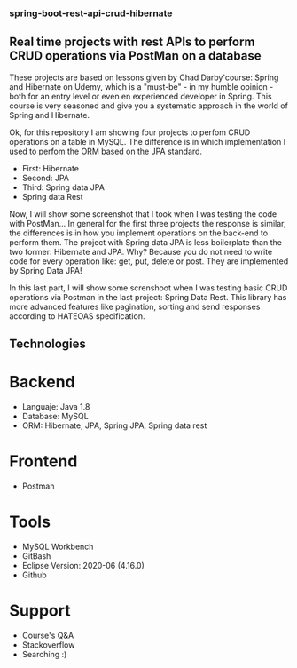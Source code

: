 ### spring-boot-rest-api-crud-hibernate

## Real time projects with rest APIs to perform CRUD operations via PostMan on a database 

These projects are based on lessons given by Chad Darby'course: Spring and Hibernate on Udemy, which is a "must-be" - in my humble opinion - both for an entry level or even en experienced developer in Spring. This course is very seasoned and give you a systematic approach in the world of Spring and Hibernate. 

Ok, for this repository I am showing four projects to perfom CRUD operations on a table in MySQL. The difference is in which implementation I used to perfom the ORM based on the JPA standard.

- First: Hibernate
- Second: JPA
- Third: Spring data JPA
- Spring data Rest

Now, I will show some screenshot that I took when I was testing the code with PostMan... In general for the first three projects the response is similar, the differences is in how you implement operations on the back-end to perform them. The project with Spring data JPA is less boilerplate than the two former: Hibernate and JPA. Why?  Because you do not need to write code for every operation like: get, put, delete or post. They are implemented by Spring Data JPA!



In this last part, I will show some screnshoot when I was testing basic CRUD operations via Postman in the last project: Spring Data Rest. This library has more advanced features like pagination, sorting and send responses according to HATEOAS specification. 

## Technologies

# Backend
- Languaje: Java 1.8
- Database: MySQL
- ORM: Hibernate, JPA, Spring JPA, Spring data rest
# Frontend
- Postman
# Tools
- MySQL Workbench
- GitBash
- Eclipse Version: 2020-06 (4.16.0)
- Github
# Support
- Course's Q&A
- Stackoverflow
- Searching :)



